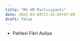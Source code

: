 ```yaml
---
title: "RG KM Participants"
date: 2022-03-04T21:42:03+07:00
draft: false
---
```


- Pahlevi Fikri Auliya